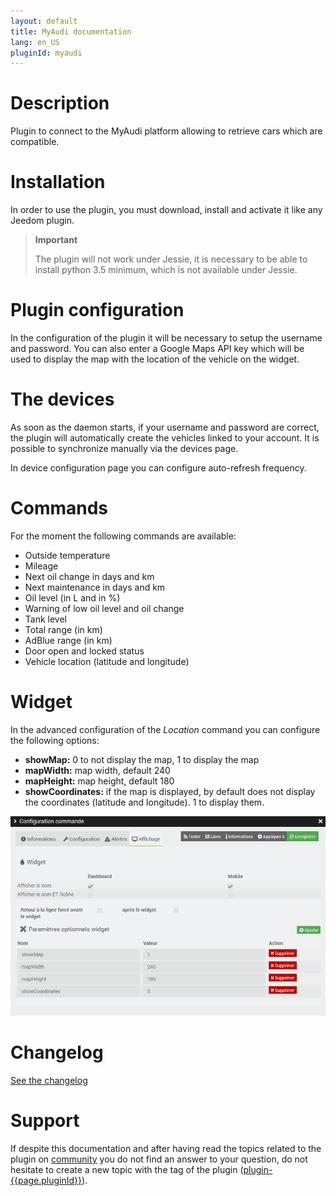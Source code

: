 ```yaml
---
layout: default
title: MyAudi documentation 
lang: en_US
pluginId: myaudi
---
```


# Description

Plugin to connect to the MyAudi platform allowing to retrieve cars which are compatible.

# Installation

In order to use the plugin, you must download, install and activate it like any Jeedom plugin.

> **Important**
>
> The plugin will not work under Jessie, it is necessary to be able to install python 3.5 minimum, which is not available under Jessie.

# Plugin configuration

In the configuration of the plugin it will be necessary to setup the username and password.
You can also enter a Google Maps API key which will be used to display the map with the location of the vehicle on the widget.

# The devices

As soon as the daemon starts, if your username and password are correct, the plugin will automatically create the vehicles linked to your account.
It is possible to synchronize manually via the devices page.

In device configuration page you can configure auto-refresh frequency.

# Commands

For the moment the following commands are available:

- Outside temperature
- Mileage
- Next oil change in days and km
- Next maintenance in days and km
- Oil level (in L and in %)
- Warning of low oil level and oil change
- Tank level
- Total range (in km)
- AdBlue range (in km)
- Door open and locked status
- Vehicle location (latitude and longitude)

# Widget

In the advanced configuration of the _Location_ command you can configure the following options:

- **showMap:** 0 to not display the map, 1 to display the map
- **mapWidth:** map width, default 240
- **mapHeight:** map height, default 180
- **showCoordinates:** if the map is displayed, by default does not display the coordinates (latitude and longitude). 1 to display them.

![location setting](../images/location.png "Location setting")

# Changelog

[See the changelog](./changelog)

# Support

If despite this documentation and after having read the topics related to the plugin on [community]({{site.forum}}/tags/plugin-{{page.pluginId}}) you do not find an answer to your question, do not hesitate to create a new topic with the tag of the plugin ([plugin-{{page.pluginId}}]({{site.forum}}/tags/plugin-{{page.pluginId}})).
